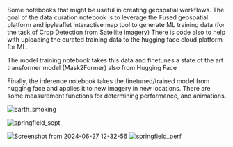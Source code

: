 Some notebooks that might be useful in creating geospatial workflows. 
The goal of the data curation notebook is to leverage the Fused geospatial platform 
and ipyleaflet interactive map tool to generate ML training data (for the task of Crop Detection from Satellite imagery)
There is code also to help with uploading the curated training data to the hugging face cloud platform for ML.

The model training notebook takes this data and finetunes a state of the art transformer model (Mask2Former) 
also from Hugging Face

Finally, the inference notebook takes the finetuned/trained model from hugging face and applies it 
to new imagery in new locations. There are some measurement functions for determining performance, and animations.

![earth_smoking](https://github.com/user-attachments/assets/3b8e5847-3111-4cc8-b2fc-c43caa4e4eef)

![springfield_sept](https://github.com/user-attachments/assets/ed165f8e-caae-40e8-b11f-c3b633215be6)

![Screenshot from 2024-06-27 12-32-56](https://github.com/user-attachments/assets/860511a8-85d6-4b99-812d-9cdee88ab339)
![springfield_perf](https://github.com/user-attachments/assets/14e2a1dd-abaf-4bba-987c-5422bb9d893e)


